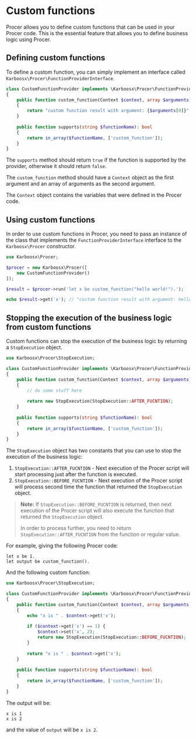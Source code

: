 # Custom functions
Procer allows you to define custom functions that can be used in your Procer code.
This is the essential feature that allows you to define business logic using Procer.

## Defining custom functions
To define a custom function, you can simply implement an interface called `Karboosx\Procer\FunctionProviderInterface`.

```php
class CustomFunctionProvider implements \Karboosx\Procer\FunctionProviderInterface
{
    public function custom_function(Context $context, array $arguments): string
    {
        return "custom function result with argument: {$arguments[0]}";
    }
    
    public function supports(string $functionName): bool
    {
        return in_array($functionName, ['custom_function']);
    }
}
```

The `supports` method should return `true` if the function is supported by the provider, otherwise it should return `false`.

The `custom_function` method should have a `Context` object as the first argument and an array of arguments as the second argument.

The `Context` object contains the variables that were defined in the Procer code.

## Using custom functions

In order to use custom functions in Procer, you need to pass an instance of the class that implements the `FunctionProviderInterface` interface to the `Karboosx\Procer` constructor.

```php
use Karboosx\Procer;

$procer = new Karboosx\Procer([
    new CustomFunctionProvider()
]);

$result = $procer->run('let x be custom_function("hello world!").');

echo $result->get('x'); // "custom function result with argument: hello world!"
```

## Stopping the execution of the business logic from custom functions
Custom functions can stop the execution of the business logic by returning a `StopExecution` object.

```php
use Karboosx\Procer\StopExecution;

class CustomFunctionProvider implements \Karboosx\Procer\FunctionProviderInterface
{
    public function custom_function(Context $context, array $arguments)
    {
        // do some stuff here
        
        return new StopExecution(StopExecution::AFTER_FUCNTION);
    }
    
    public function supports(string $functionName): bool
    {
        return in_array($functionName, ['custom_function']);
    }
}
```

The `StopExecution` object has two constants that you can use to stop the execution of the business logic:
1. `StopExecution::AFTER_FUCNTION` - Next execution of the Procer script will start processing just after the function is executed.
2. `StopExecution::BEFORE_FUCNTION` - Next execution of the Procer script will process second time the function that returned the `StopExecution` object.

> **Note:** If `StopExecution::BEFORE_FUCNTION` is returned, then next execution of the Procer script will also execute the function that returned the `StopExecution` object.
> 
> In order to process further, you need to return `StopExecution::AFTER_FUCNTION` from the function or regular value.

For example, giving the following Procer code:
```procer
let x be 1.
let output be custom_function().
```

And the following custom function:

```php
use Karboosx\Procer\StopExecution;

class CustomFunctionProvider implements \Karboosx\Procer\FunctionProviderInterface
{
    public function custom_function(Context $context, array $arguments)
    {
        echo "x is " . $context->get('x');
        
        if ($context->get('x') == 1) {
            $context->set('x', 2);
            return new StopExecution(StopExecution::BEFORE_FUCNTION);
        }
        
        return "x is " . $context->get('x');
    }
    
    public function supports(string $functionName): bool
    {
        return in_array($functionName, ['custom_function']);
    }
}
```

The output will be:
```
x is 1
x is 2
```

and the value of `output` will be `x is 2`.